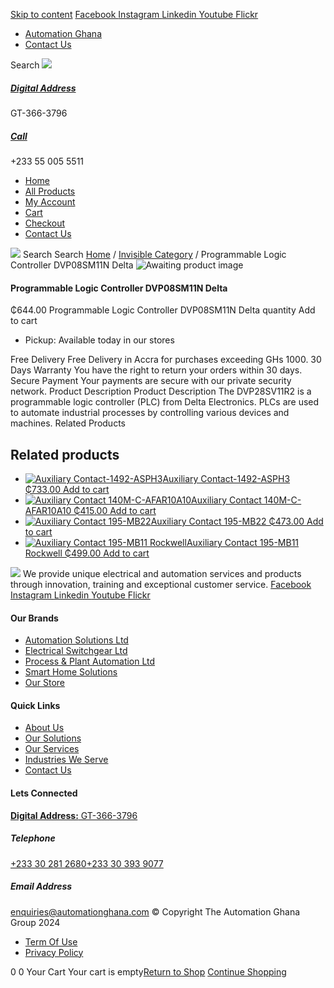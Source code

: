 [Skip to content](https://store.automationghana.com/product/programmable-logic-controller-dvp08sm11n-delta/#content)
[ Facebook ](https://www.facebook.com/automationgh/) [ Instagram ](https://www.instagram.com/automationgh/) [ Linkedin ](https://www.linkedin.com/company/the-automation-ghana-limited/) [ Youtube ](https://www.youtube.com/channel/UCurrRDUSm5oIW39VXjn1u0w) [ Flickr ](https://www.flickr.com/photos/181794037@N07/)
  * [ Automation Ghana ](https://automationghana.com)
  * [ Contact Us ](https://store.automationghana.com/contact/)


Search
[ ![](https://store.automationghana.com/wp-content/uploads/2024/04/Website-TAGG-Logo-BLUE.png) ](https://store.automationghana.com/)
[ ](https://maps.app.goo.gl/m4xeaagWCNbLk4jM6)
#####  [ Digital Address ](https://maps.app.goo.gl/m4xeaagWCNbLk4jM6)
GT-366-3796 
[ ](tel:+233550055511)
#####  [ Call ](tel:+233550055511)
+233 55 005 5511 
  * [Home](https://store.automationghana.com/)
  * [All Products](https://store.automationghana.com/shop/)
  * [My Account](https://store.automationghana.com/my-account/)
  * [Cart](https://store.automationghana.com/cart/)
  * [Checkout](https://store.automationghana.com/checkout/)
  * [Contact Us](https://store.automationghana.com/contact/)


[![](https://store.automationghana.com/wp-content/uploads/2024/04/AutomationGhana_logo_white.png)](https://store.automationghana.com)
Search
Search
[Home](https://store.automationghana.com) / [Invisible Category](https://store.automationghana.com/product-category/invisible-category/) / Programmable Logic Controller DVP08SM11N Delta
![Awaiting product image](https://store.automationghana.com/wp-content/uploads/woocommerce-placeholder-600x600.png)
####  Programmable Logic Controller DVP08SM11N Delta 
₵644.00
Programmable Logic Controller DVP08SM11N Delta quantity
Add to cart
  * Pickup: Available today in our stores


Free Delivery 
Free Delivery in Accra for purchases exceeding GHs 1000. 
30 Days Warranty 
You have the right to return your orders within 30 days. 
Secure Payment 
Your payments are secure with our private security network. 
Product Description
Product Description
The DVP28SV11R2 is a programmable logic controller (PLC) from Delta Electronics. PLCs are used to automate industrial processes by controlling various devices and machines.
Related Products 
## Related products
  * [![Auxiliary Contact-1492-ASPH3](https://store.automationghana.com/wp-content/uploads/2020/12/1492-ASPH3-300x300.jpg)Auxiliary Contact-1492-ASPH3 ₵733.00 ](https://store.automationghana.com/product/auxiliary-contact-1492-asph3/)
[Add to cart](https://store.automationghana.com/product/programmable-logic-controller-dvp08sm11n-delta/?add-to-cart=2967)
  * [![Auxiliary Contact 140M-C-AFAR10A10](https://store.automationghana.com/wp-content/uploads/2020/12/140M-C-AFAR10A10-300x298.jpg)Auxiliary Contact 140M-C-AFAR10A10 ₵415.00 ](https://store.automationghana.com/product/auxiliary-contact-140m-c-afar10a10/)
[Add to cart](https://store.automationghana.com/product/programmable-logic-controller-dvp08sm11n-delta/?add-to-cart=2965)
  * [![Auxiliary Contact 195-MB22](https://store.automationghana.com/wp-content/uploads/2020/11/A-B-300x300.jpg)Auxiliary Contact 195-MB22 ₵473.00 ](https://store.automationghana.com/product/auxiliary-contact-195-mb22/)
[Add to cart](https://store.automationghana.com/product/programmable-logic-controller-dvp08sm11n-delta/?add-to-cart=2948)
  * [![Auxiliary Contact 195-MB11 Rockwell](https://store.automationghana.com/wp-content/uploads/2020/11/MB11-300x300.jpg)Auxiliary Contact 195-MB11 Rockwell ₵499.00 ](https://store.automationghana.com/product/auxiliary-contact-195-mb11/)
[Add to cart](https://store.automationghana.com/product/programmable-logic-controller-dvp08sm11n-delta/?add-to-cart=2946)


![](https://store.automationghana.com/wp-content/uploads/2024/04/AutomationGhana_logo_white.png)
We provide unique electrical and automation services and products through innovation, training and exceptional customer service.
[ Facebook ](https://www.facebook.com/automationgh/) [ Instagram ](https://www.instagram.com/automationgh/) [ Linkedin ](https://www.linkedin.com/company/the-automation-ghana-limited/) [ Youtube ](https://www.youtube.com/channel/UCurrRDUSm5oIW39VXjn1u0w) [ Flickr ](https://www.flickr.com/photos/181794037@N07/)
#### Our Brands
  * [ Automation Solutions Ltd ](https://store.automationghana.com/product/programmable-logic-controller-dvp08sm11n-delta/)
  * [ Electrical Switchgear Ltd ](https://store.automationghana.com/product/programmable-logic-controller-dvp08sm11n-delta/)
  * [ Process & Plant Automation Ltd ](https://store.automationghana.com/product/programmable-logic-controller-dvp08sm11n-delta/)
  * [ Smart Home Solutions ](https://store.automationghana.com/product/programmable-logic-controller-dvp08sm11n-delta/)
  * [ Our Store ](https://store.automationghana.com/product/programmable-logic-controller-dvp08sm11n-delta/)


#### Quick Links
  * [ About Us ](https://store.automationghana.com/product/programmable-logic-controller-dvp08sm11n-delta/)
  * [ Our Solutions ](https://store.automationghana.com/product/programmable-logic-controller-dvp08sm11n-delta/)
  * [ Our Services ](https://store.automationghana.com/product/programmable-logic-controller-dvp08sm11n-delta/)
  * [ Industries We Serve ](https://store.automationghana.com/product/programmable-logic-controller-dvp08sm11n-delta/)
  * [ Contact Us ](https://store.automationghana.com/product/programmable-logic-controller-dvp08sm11n-delta/)


#### Lets Connected
[**Digital Address:** GT-366-3796](https://maps.app.goo.gl/m4xeaagWCNbLk4jM6)
#####  Telephone 
[ +233 30 281 2680](tel:+233302812680)[+233 30 393 9077](https://store.automationghana.com/product/programmable-logic-controller-dvp08sm11n-delta/+233303939077)
#####  Email Address 
enquiries@automationghana.com 
© Copyright The Automation Ghana Group 2024
  * [ Term Of Use ](https://store.automationghana.com/product/programmable-logic-controller-dvp08sm11n-delta/)
  * [ Privacy Policy ](https://store.automationghana.com/product/programmable-logic-controller-dvp08sm11n-delta/)


0
0
Your Cart
Your cart is empty[Return to Shop](https://store.automationghana.com/shop/)
[Continue Shopping](https://store.automationghana.com/product/programmable-logic-controller-dvp08sm11n-delta/)
